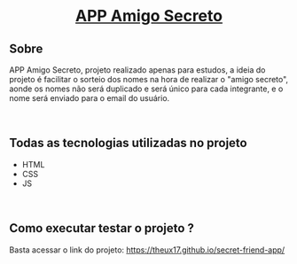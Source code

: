 <br>
<h1 align="center">
  <a href="https://theux17.github.io/secret-friend-app/">APP Amigo Secreto</a>
</h1>

## Sobre
<p>
  APP Amigo Secreto, projeto realizado apenas para estudos, a ideia do projeto é facilitar o sorteio dos nomes na hora de realizar o "amigo secreto", aonde os nomes não será duplicado e será único para cada integrante, e o nome será enviado para o email do usuário.
</p>

<br>

## Todas as tecnologias utilizadas no projeto

- HTML
- CSS 
- JS


<br>

## Como executar testar o projeto ?
Basta acessar o link do projeto: https://theux17.github.io/secret-friend-app/